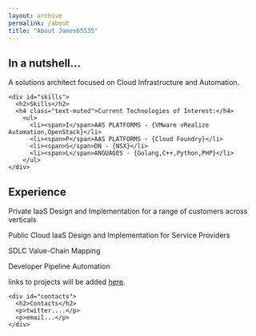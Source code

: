 ```yaml
---
layout: archive
permalink: /about
title: "About James65535"
---
```


<div class="resume row">
  <div class="col-md-6 post-nav">
    <div id="about_me">
      <h2>In a nutshell...</h2>
      <p>A solutions architect focused on Cloud Infrastructure and Automation.</p>
    </div>

    <div id="skills">
      <h2>Skills</h2>
      <h4 class="text-muted">Current Technologies of Interest:</h4>
        <ul>
          <li><span>I</span>AAS PLATFORMS - {VMware vRealize Automation,OpenStack}</li>
          <li><span>P</span>AAS PLATFORMS - {Cloud Foundry}</li>
          <li><span>S</span>DN - {NSX}</li>
          <li><span>L</span>ANGUAGES - {Golang,C++,Python,PHP}</li>
        </ul>
    </div>
  </div>

  <div class="col-md-6 post-nav">
    <div id="experience">
      <h2>Experience</h2>
      <p>Private IaaS Design and Implementation for a range of customers across verticals</p>
      <p>Public Cloud IaaS Design and Implementation for Service Providers</p>
      <p>SDLC Value-Chain Mapping</p>
      <p>Developer Pipeline Automation</p>
      <p>links to projects will be added <a href="{{ "/projects" | prepend:site.baseurl }}">here</a>.</p>
    </div> 

    <div id="contacts">
      <h2>Contacts</h2>
      <p>twitter....</p>
      <p>email...</p>
    </div>
  </div>
</div>
